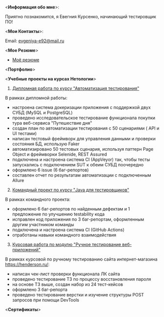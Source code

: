 ﻿<**Информация обо мне**>:
 
Приятно познакомится, я Евегния Курсенко, начинающий тестировщик ПО!

<**Мои Контакты**>:

 Email: evgeniya-e92@mail.ru
 
<**Мое Резюме**>

 - [Моё резюме](https://docs.google.com/document/d/19iqK4zF5FKMAFtUgSDG457w00LECNaikCoqUPHTLoJM/edit?usp=sharing)

 <**Портфолио**>

<**Учебные проекты на курсах Нетологии**>

1. [Дипломная работа по курсу "Автоматизация тестирования"](https://github.com/2Evgen/QADiplom.git)

В рамках дипломной работы:
- настроена система докеризации приложения с поддержкой двух СУБД (MySQL и PostgreSQL)
- проведено исследовательское тестирование функционала покупки тура веб-сервиса "Путешествие дня"
- создан план по автоматизации тестирования с 50 сценариями ( API и UI тестами)
- написан тестовый фреймворк для управления данными и проверки состояния БД, использую Faker
- автоматизировано 50 тестовых сценария, используя паттерн Page Object и фреймворки Selenide, REST Assured 
- подключена и настроена система CI (AppVeyor) так, чтобы тесты запускались с подключением SUT к обеим СУБД поочередно
- оформлено 6 issue (6 баг-репортов)
- составлен отчет по результатам автоматизации с подключенным Allure

2. [Командный проект по курсу "Java для тестировщиков"](https://github.com/2Evgen/TeamProject.git)

В рамках командного проекта:

- оформлено 6 баг-репортов по найденным дефектам и 1 предложение по улучшению testability кода
- исправлен код приложения по 3 баг-репортам, оформленным другим участником команды
- подключена и настроена система CI (GitHub Actions)
- отработаны навыки командного взаимодействия

3. [Курсовая работа по модулю "Ручное тестирование веб-приложений"](https://docs.google.com/spreadsheets/d/1-7AGyg1Dg5hCvBI8p_G2Arr9Z2tONY2JwPsFyaYQWlg/edit?usp=sharing)

 В рамках курсовой по ручному тестированию сайта интернет-магазина https://henderson.ru/:

- написан чек-лист проверки функционала ЛК сайта
- проведено тестирование ТЗ по процессу восстановления пароля
- на основе ТЗ выше, создан набор из 24 тест-кейсов
- оформлено 3 баг-репорта 
- проведено тестирование верстки и изучение структуры POST запросов при помощи DevTools



<**Сертификаты**>

